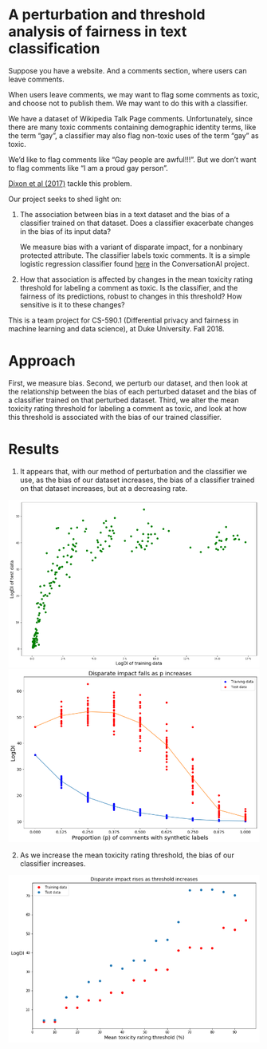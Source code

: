 # A perturbation and threshold analysis of fairness in text classification
Suppose you have a website. And a comments section, where users can leave comments.

When users leave comments, we may want to flag some comments as toxic, and choose not to publish them. We may want to do this with a classifier.

We have a dataset of Wikipedia Talk Page comments. Unfortunately, since there are many toxic comments containing demographic identity terms, like the term “gay”, a classifier may also flag non-toxic uses of the term “gay” as toxic.

We’d like to flag comments like “Gay people are awful!!!”.
But we don’t want to flag comments like “I am a proud gay person”.

[Dixon et al (2017)](http://www.aies-conference.com/wp-content/papers/main/AIES_2018_paper_9.pdf) tackle this problem.

Our project seeks to shed light on:

1) The association between bias in a text dataset and the bias of a classifier trained on that dataset. Does a classifier exacerbate changes in the bias of its input data?

   We measure bias with a variant of disparate impact, for a nonbinary protected attribute. The classifier labels toxic comments. It is a simple logistic regression classifier found [here](https://github.com/ewulczyn/wiki-detox/blob/master/src/figshare/Wikipedia%20Talk%20Data%20-%20Getting%20Started.ipynb) in the ConversationAI project.

2) How that association is affected by changes in the mean toxicity rating threshold for labeling a comment as toxic. Is the classifier, and the fairness of its predictions, robust to changes in this threshold? How sensitive is it to these changes?

This is a team project for CS-590.1 (Differential privacy and fairness in machine learning and data science), at Duke University. Fall 2018.

# Approach

First, we measure bias. Second, we perturb our dataset, and then look at the relationship between the bias of each perturbed dataset and the bias of a classifier trained on that perturbed dataset. Third, we alter the mean toxicity rating threshold for labeling a comment as toxic, and look at how this threshold is associated with the bias of our trained classifier.

# Results

1) It appears that, with our method of perturbation and the classifier we use, as the bias of our dataset increases, the bias of a classifier trained on that dataset increases, but at a decreasing rate.

![LogDI of training and test data][logDItraintest]
![LogDI at different values of p][p_graph]

[logDItraintest]: https://raw.githubusercontent.com/guptane6/cs590_privacy_fairness/master/figures/logDItrainvstest_moredata.png
[p_graph]: https://raw.githubusercontent.com/guptane6/cs590_privacy_fairness/master/figures/perturbations_graph1206.png

2) As we increase the mean toxicity rating threshold, the bias of our classifier increases.

![LogDI and threshold][threshold]

[threshold]: https://raw.githubusercontent.com/guptane6/cs590_privacy_fairness/master/logDI_threshold.png

